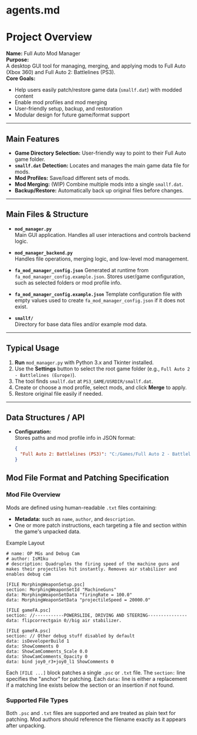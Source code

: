 # agents.md

# Project Overview

**Name:** Full Auto Mod Manager  
**Purpose:**  
A desktop GUI tool for managing, merging, and applying mods to Full Auto (Xbox 360) and Full Auto 2: Battlelines (PS3).  
**Core Goals:**  
- Help users easily patch/restore game data (`smallf.dat`) with modded content
- Enable mod profiles and mod merging
- User-friendly setup, backup, and restoration
- Modular design for future game/format support

---

## Main Features

- **Game Directory Selection:** User-friendly way to point to their Full Auto game folder.
- **`smallf.dat` Detection:** Locates and manages the main game data file for mods.
- **Mod Profiles:** Save/load different sets of mods.
- **Mod Merging:** (WIP) Combine multiple mods into a single `smallf.dat`.
- **Backup/Restore:** Automatically back up original files before changes.

---

## Main Files & Structure

- **`mod_manager.py`**  
  Main GUI application. Handles all user interactions and controls backend logic.

- **`mod_manager_backend.py`**  
  Handles file operations, merging logic, and low-level mod management.

- **`fa_mod_manager_config.json`**
  Generated at runtime from `fa_mod_manager_config.example.json`. Stores user/game configuration, such as selected folders or mod profile info.
- **`fa_mod_manager_config.example.json`**
  Template configuration file with empty values used to create `fa_mod_manager_config.json` if it does not exist.

- **`smallf/`**  
  Directory for base data files and/or example mod data.

---

## Typical Usage

1. **Run** `mod_manager.py` with Python 3.x and Tkinter installed.
2. Use the **Settings** button to select the root game folder (e.g., `Full Auto 2 - Battlelines (Europe)`).
3. The tool finds `smallf.dat` at `PS3_GAME/USRDIR/smallf.dat`.
4. Create or choose a mod profile, select mods, and click **Merge** to apply.
5. Restore original file easily if needed.

---

## Data Structures / API

- **Configuration:**  
  Stores paths and mod profile info in JSON format:
  ```json
  {
    "Full Auto 2: Battlelines (PS3)": "C:/Games/Full Auto 2 - Battlelines (Europe)"
  }
  ```

## Mod File Format and Patching Specification

### Mod File Overview

Mods are defined using human-readable `.txt` files containing:

- **Metadata:** such as `name`, `author`, and `description`.
- One or more patch instructions, each targeting a file and section within the game's unpacked data.

Example Layout

```
# name: OP MGs and Debug Cam
# author: IsM1ku
# description: Quadruples the firing speed of the machine guns and makes their projectiles hit instantly. Removes air stabilizer and enables debug cam

[FILE MorphingWeaponSetup.psc]
section: MorphingWeaponSetId "MachineGuns"
data: MorphingWeaponSetData "firingRate = 100.0"
data: MorphingWeaponSetData "projectileSpeed = 20000.0"

[FILE gameFA.psc]
section: //-----------POWERSLIDE, DRIVING AND STEERING---------------
data: flipcorrectgain 0//big air stabilizer.

[FILE gameFA.psc]
section: // Other debug stuff disabled by default
data: isDeveloperBuild 1
data: ShowComments 0
data: ShowCamComments_Scale 0.0
data: ShowCamComments_Opacity 0
data: bind joy0_r3+joy0_l1 ShowComments 0
```

Each `[FILE ...]` block patches a single `.psc` or `.txt` file.
The `section:` line specifies the "anchor" for patching.
Each `data:` line is either a replacement if a matching line exists below the section or an insertion if not found.

### Supported File Types

Both `.psc` and `.txt` files are supported and are treated as plain text for patching. Mod authors should reference the filename exactly as it appears after unpacking.


